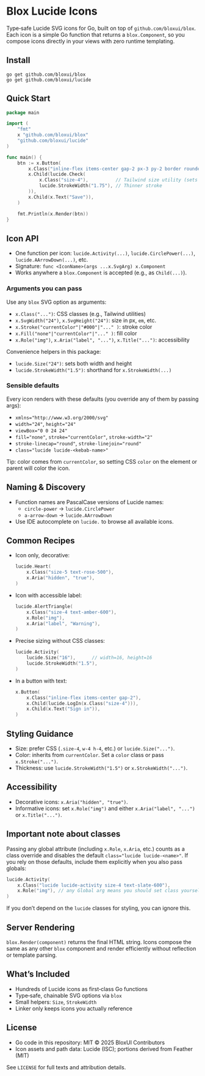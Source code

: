 # Blox Lucide Icons

Type‑safe Lucide SVG icons for Go, built on top of `github.com/bloxui/blox`. Each icon is a simple Go function that returns a `blox.Component`, so you compose icons directly in your views with zero runtime templating.

## Install

```
go get github.com/bloxui/blox
go get github.com/bloxui/lucide
```

## Quick Start

```go
package main

import (
    "fmt"
    x "github.com/bloxui/blox"
    "github.com/bloxui/lucide"
)

func main() {
    btn := x.Button(
        x.Class("inline-flex items-center gap-2 px-3 py-2 border rounded"),
        x.Child(lucide.Check(
            x.Class("size-4"),          // Tailwind size utility (sets width/height)
            lucide.StrokeWidth("1.75"), // Thinner stroke
        )),
        x.Child(x.Text("Save")),
    )

    fmt.Println(x.Render(btn))
}
```

## Icon API

- One function per icon: `lucide.Activity(...)`, `lucide.CirclePower(...)`, `lucide.AArrowDown(...)`, etc.
- Signature: `func <IconName>(args ...x.SvgArg) x.Component`
- Works anywhere a `blox.Component` is accepted (e.g., as `Child(...)`).

### Arguments you can pass

Use any `blox` SVG option as arguments:

- `x.Class("...")`: CSS classes (e.g., Tailwind utilities)
- `x.SvgWidth("24")`, `x.SvgHeight("24")`: size in px, `em`, etc.
- `x.Stroke("currentColor"|"#000"|"..." )`: stroke color
- `x.Fill("none"|"currentColor"|"..." )`: fill color
- `x.Role("img")`, `x.Aria("label", "...")`, `x.Title("...")`: accessibility

Convenience helpers in this package:

- `lucide.Size("24")`: sets both width and height
- `lucide.StrokeWidth("1.5")`: shorthand for `x.StrokeWidth(...)`

### Sensible defaults

Every icon renders with these defaults (you override any of them by passing args):

- `xmlns="http://www.w3.org/2000/svg"`
- `width="24"`, `height="24"`
- `viewBox="0 0 24 24"`
- `fill="none"`, `stroke="currentColor"`, `stroke-width="2"`
- `stroke-linecap="round"`, `stroke-linejoin="round"`
- `class="lucide lucide-<kebab-name>"`

Tip: color comes from `currentColor`, so setting CSS `color` on the element or parent will color the icon.

## Naming & Discovery

- Function names are PascalCase versions of Lucide names:
  - `circle-power` → `lucide.CirclePower`
  - `a-arrow-down` → `lucide.AArrowDown`
- Use IDE autocomplete on `lucide.` to browse all available icons.

## Common Recipes

- Icon only, decorative:

  ```go
  lucide.Heart(
      x.Class("size-5 text-rose-500"),
      x.Aria("hidden", "true"),
  )
  ```

- Icon with accessible label:

  ```go
  lucide.AlertTriangle(
      x.Class("size-4 text-amber-600"),
      x.Role("img"),
      x.Aria("label", "Warning"),
  )
  ```

- Precise sizing without CSS classes:

  ```go
  lucide.Activity(
      lucide.Size("16"),      // width=16, height=16
      lucide.StrokeWidth("1.5"),
  )
  ```

- In a button with text:
  ```go
  x.Button(
      x.Class("inline-flex items-center gap-2"),
      x.Child(lucide.LogIn(x.Class("size-4"))),
      x.Child(x.Text("Sign in")),
  )
  ```

## Styling Guidance

- Size: prefer CSS (`.size-4`, `w-4 h-4`, etc.) or `lucide.Size("...")`.
- Color: inherits from `currentColor`. Set a `color` class or pass `x.Stroke("...")`.
- Thickness: use `lucide.StrokeWidth("1.5")` or `x.StrokeWidth("...")`.

## Accessibility

- Decorative icons: `x.Aria("hidden", "true")`.
- Informative icons: set `x.Role("img")` and either `x.Aria("label", "...")` or `x.Title("...")`.

## Important note about classes

Passing any global attribute (including `x.Role`, `x.Aria`, etc.) counts as a class override and disables the default `class="lucide lucide-<name>"`. If you rely on those defaults, include them explicitly when you also pass globals:

```go
lucide.Activity(
    x.Class("lucide lucide-activity size-4 text-slate-600"),
    x.Role("img"), // any Global arg means you should set class yourself if you need it
)
```

If you don’t depend on the `lucide` classes for styling, you can ignore this.

## Server Rendering

`blox.Render(component)` returns the final HTML string. Icons compose the same as any other `blox` component and render efficiently without reflection or template parsing.

## What’s Included

- Hundreds of Lucide icons as first‑class Go functions
- Type‑safe, chainable SVG options via `blox`
- Small helpers: `Size`, `StrokeWidth`
- Linker only keeps icons you actually reference

## License

- Go code in this repository: MIT © 2025 BloxUI Contributors
- Icon assets and path data: Lucide (ISC); portions derived from Feather (MIT)

See `LICENSE` for full texts and attribution details.

